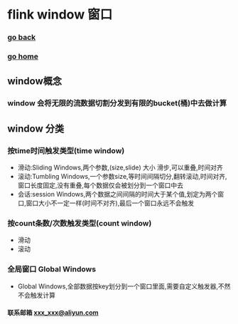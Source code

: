 #  flink window 窗口
### [go back](/flink.md)      
### [go home](../README.md)     

## window概念  
### window 会将无限的流数据切割分发到有限的bucket(桶)中去做计算  
## window 分类
### 按time时间触发类型(time window)
+ 滑动:Sliding Windows,两个参数,(size,slide) 大小 滑步,可以重叠,时间对齐
+ 滚动:Tumbling Windows,一个参数size,等时间间隔切分,翻转滚动,时间对齐,窗口长度固定,没有重叠,每个数据仅会被划分到一个窗口中去
+ 会话:session Windows,两个数据之间间隔的时间大于某个值,划定为两个窗口,窗口大小不一定一样(时间不对齐),最后一个窗口永远不会触发
### 按count条数/次数触发类型(count window)
+ 滑动
+ 滚动
### 全局窗口 Global Windows
+ Global Windows,全部数据按key划分到一个窗口里面,需要自定义触发器,不然不会触发计算


#### 联系邮箱 xxx_xxx@aliyun.com